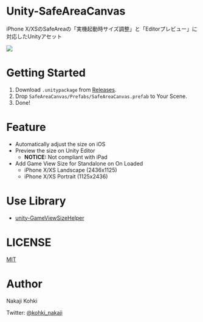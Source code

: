 # Unity-SafeAreaCanvas

iPhone X/XSのSafeAreaの「実機起動時サイズ調整」と「Editorプレビュー」に対応したUnityアセット

![](https://github.com/nkjzm/Unity-SafeAreaCanvas/blob/master/Docs/sample.gif)

# Getting Started

1. Download `.unitypackage` from [Releases](https://github.com/nkjzm/Unity-SafeAreaCanvas/releases).
1. Drop `SafeAreaCanvas/Prefabs/SafeAreaCanvas.prefab` to Your Scene. 
2. Done!

# Feature

- Automatically adjust the size on iOS
- Preview the size on Unity Editor
  - **NOTICE:** Not compliant with iPad
- Add Game View Size for Standalone on On Loaded
  - iPhone X/XS Landscape (2436x1125)
  - iPhone X/XS Portrait (1125x2436)

# Use Library

- [unity-GameViewSizeHelper](https://github.com/anchan828/unity-GameViewSizeHelper)

# LICENSE

[MIT](https://github.com/nkjzm/Unity-SafeAreaCanvas/blob/master/LICENSE)

# Author

Nakaji Kohki

Twitter: [@kohki_nakaji](https://twitter.com/kohki_nakaji)
